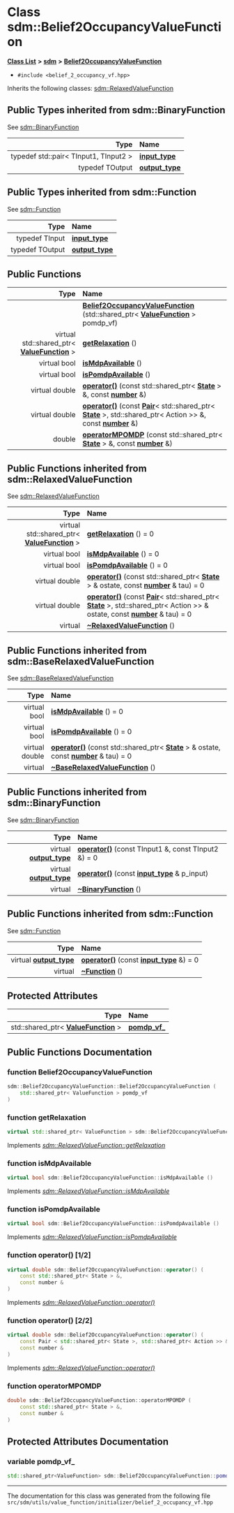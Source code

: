 
# Class sdm::Belief2OccupancyValueFunction

<link rel="stylesheet" href="https://cdnjs.cloudflare.com/ajax/libs/KaTeX/0.5.1/katex.min.css">
<link rel="stylesheet" href="https://cdn.jsdelivr.net/github-markdown-css/2.2.1/github-markdown.css"/>



[**Class List**](annotated.md) **>** [**sdm**](namespacesdm.md) **>** [**Belief2OccupancyValueFunction**](classsdm_1_1Belief2OccupancyValueFunction.md)





* `#include <belief_2_occupancy_vf.hpp>`



Inherits the following classes: [sdm::RelaxedValueFunction](classsdm_1_1RelaxedValueFunction.md)











## Public Types inherited from sdm::BinaryFunction

See [sdm::BinaryFunction](classsdm_1_1BinaryFunction.md)

| Type | Name |
| ---: | :--- |
| typedef std::pair&lt; TInput1, TInput2 &gt; | [**input\_type**](classsdm_1_1BinaryFunction.md#typedef-input-type)  <br> |
| typedef TOutput | [**output\_type**](classsdm_1_1BinaryFunction.md#typedef-output-type)  <br> |

## Public Types inherited from sdm::Function

See [sdm::Function](classsdm_1_1Function.md)

| Type | Name |
| ---: | :--- |
| typedef TInput | [**input\_type**](classsdm_1_1Function.md#typedef-input-type)  <br> |
| typedef TOutput | [**output\_type**](classsdm_1_1Function.md#typedef-output-type)  <br> |
















## Public Functions

| Type | Name |
| ---: | :--- |
|   | [**Belief2OccupancyValueFunction**](classsdm_1_1Belief2OccupancyValueFunction.md#function-belief2occupancyvaluefunction) (std::shared\_ptr&lt; [**ValueFunction**](classsdm_1_1ValueFunction.md) &gt; pomdp\_vf) <br> |
| virtual std::shared\_ptr&lt; [**ValueFunction**](classsdm_1_1ValueFunction.md) &gt; | [**getRelaxation**](classsdm_1_1Belief2OccupancyValueFunction.md#function-getrelaxation) () <br> |
| virtual bool | [**isMdpAvailable**](classsdm_1_1Belief2OccupancyValueFunction.md#function-ismdpavailable) () <br> |
| virtual bool | [**isPomdpAvailable**](classsdm_1_1Belief2OccupancyValueFunction.md#function-ispomdpavailable) () <br> |
| virtual double | [**operator()**](classsdm_1_1Belief2OccupancyValueFunction.md#function-operator()-1-2) (const std::shared\_ptr&lt; [**State**](classsdm_1_1State.md) &gt; &, const [**number**](namespacesdm.md#typedef-number) &) <br> |
| virtual double | [**operator()**](classsdm_1_1Belief2OccupancyValueFunction.md#function-operator()-2-2) (const [**Pair**](namespacesdm.md#typedef-pair)&lt; std::shared\_ptr&lt; [**State**](classsdm_1_1State.md) &gt;, std::shared\_ptr&lt; Action &gt;&gt; &, const [**number**](namespacesdm.md#typedef-number) &) <br> |
|  double | [**operatorMPOMDP**](classsdm_1_1Belief2OccupancyValueFunction.md#function-operatormpomdp) (const std::shared\_ptr&lt; [**State**](classsdm_1_1State.md) &gt; &, const [**number**](namespacesdm.md#typedef-number) &) <br> |

## Public Functions inherited from sdm::RelaxedValueFunction

See [sdm::RelaxedValueFunction](classsdm_1_1RelaxedValueFunction.md)

| Type | Name |
| ---: | :--- |
| virtual std::shared\_ptr&lt; [**ValueFunction**](classsdm_1_1ValueFunction.md) &gt; | [**getRelaxation**](classsdm_1_1RelaxedValueFunction.md#function-getrelaxation) () = 0<br> |
| virtual bool | [**isMdpAvailable**](classsdm_1_1RelaxedValueFunction.md#function-ismdpavailable) () = 0<br> |
| virtual bool | [**isPomdpAvailable**](classsdm_1_1RelaxedValueFunction.md#function-ispomdpavailable) () = 0<br> |
| virtual double | [**operator()**](classsdm_1_1RelaxedValueFunction.md#function-operator()-1-2) (const std::shared\_ptr&lt; [**State**](classsdm_1_1State.md) &gt; & ostate, const [**number**](namespacesdm.md#typedef-number) & tau) = 0<br> |
| virtual double | [**operator()**](classsdm_1_1RelaxedValueFunction.md#function-operator()-2-2) (const [**Pair**](namespacesdm.md#typedef-pair)&lt; std::shared\_ptr&lt; [**State**](classsdm_1_1State.md) &gt;, std::shared\_ptr&lt; Action &gt;&gt; & ostate, const [**number**](namespacesdm.md#typedef-number) & tau) = 0<br> |
| virtual  | [**~RelaxedValueFunction**](classsdm_1_1RelaxedValueFunction.md#function-relaxedvaluefunction) () <br> |

## Public Functions inherited from sdm::BaseRelaxedValueFunction

See [sdm::BaseRelaxedValueFunction](classsdm_1_1BaseRelaxedValueFunction.md)

| Type | Name |
| ---: | :--- |
| virtual bool | [**isMdpAvailable**](classsdm_1_1BaseRelaxedValueFunction.md#function-ismdpavailable) () = 0<br> |
| virtual bool | [**isPomdpAvailable**](classsdm_1_1BaseRelaxedValueFunction.md#function-ispomdpavailable) () = 0<br> |
| virtual double | [**operator()**](classsdm_1_1BaseRelaxedValueFunction.md#function-operator()) (const std::shared\_ptr&lt; [**State**](classsdm_1_1State.md) &gt; & ostate, const [**number**](namespacesdm.md#typedef-number) & tau) = 0<br> |
| virtual  | [**~BaseRelaxedValueFunction**](classsdm_1_1BaseRelaxedValueFunction.md#function-baserelaxedvaluefunction) () <br> |

## Public Functions inherited from sdm::BinaryFunction

See [sdm::BinaryFunction](classsdm_1_1BinaryFunction.md)

| Type | Name |
| ---: | :--- |
| virtual [**output\_type**](classsdm_1_1BinaryFunction.md#typedef-output-type) | [**operator()**](classsdm_1_1BinaryFunction.md#function-operator()-1-2) (const TInput1 &, const TInput2 &) = 0<br> |
| virtual [**output\_type**](classsdm_1_1BinaryFunction.md#typedef-output-type) | [**operator()**](classsdm_1_1BinaryFunction.md#function-operator()-2-2) (const [**input\_type**](classsdm_1_1BinaryFunction.md#typedef-input-type) & p\_input) <br> |
| virtual  | [**~BinaryFunction**](classsdm_1_1BinaryFunction.md#function-binaryfunction) () <br> |

## Public Functions inherited from sdm::Function

See [sdm::Function](classsdm_1_1Function.md)

| Type | Name |
| ---: | :--- |
| virtual [**output\_type**](classsdm_1_1Function.md#typedef-output-type) | [**operator()**](classsdm_1_1Function.md#function-operator()) (const [**input\_type**](classsdm_1_1Function.md#typedef-input-type) &) = 0<br> |
| virtual  | [**~Function**](classsdm_1_1Function.md#function-function) () <br> |
















## Protected Attributes

| Type | Name |
| ---: | :--- |
|  std::shared\_ptr&lt; [**ValueFunction**](classsdm_1_1ValueFunction.md) &gt; | [**pomdp\_vf\_**](classsdm_1_1Belief2OccupancyValueFunction.md#variable-pomdp-vf-)  <br> |




















## Public Functions Documentation


### function Belief2OccupancyValueFunction 


```cpp
sdm::Belief2OccupancyValueFunction::Belief2OccupancyValueFunction (
    std::shared_ptr< ValueFunction > pomdp_vf
) 
```



### function getRelaxation 


```cpp
virtual std::shared_ptr< ValueFunction > sdm::Belief2OccupancyValueFunction::getRelaxation () 
```


Implements [*sdm::RelaxedValueFunction::getRelaxation*](classsdm_1_1RelaxedValueFunction.md#function-getrelaxation)


### function isMdpAvailable 


```cpp
virtual bool sdm::Belief2OccupancyValueFunction::isMdpAvailable () 
```


Implements [*sdm::RelaxedValueFunction::isMdpAvailable*](classsdm_1_1RelaxedValueFunction.md#function-ismdpavailable)


### function isPomdpAvailable 


```cpp
virtual bool sdm::Belief2OccupancyValueFunction::isPomdpAvailable () 
```


Implements [*sdm::RelaxedValueFunction::isPomdpAvailable*](classsdm_1_1RelaxedValueFunction.md#function-ispomdpavailable)


### function operator() [1/2]


```cpp
virtual double sdm::Belief2OccupancyValueFunction::operator() (
    const std::shared_ptr< State > &,
    const number &
) 
```


Implements [*sdm::RelaxedValueFunction::operator()*](classsdm_1_1RelaxedValueFunction.md#function-operator()-1-2)


### function operator() [2/2]


```cpp
virtual double sdm::Belief2OccupancyValueFunction::operator() (
    const Pair < std::shared_ptr< State >, std::shared_ptr< Action >> &,
    const number &
) 
```


Implements [*sdm::RelaxedValueFunction::operator()*](classsdm_1_1RelaxedValueFunction.md#function-operator()-2-2)


### function operatorMPOMDP 


```cpp
double sdm::Belief2OccupancyValueFunction::operatorMPOMDP (
    const std::shared_ptr< State > &,
    const number &
) 
```


## Protected Attributes Documentation


### variable pomdp\_vf\_ 


```cpp
std::shared_ptr<ValueFunction> sdm::Belief2OccupancyValueFunction::pomdp_vf_;
```



------------------------------
The documentation for this class was generated from the following file `src/sdm/utils/value_function/initializer/belief_2_occupancy_vf.hpp`